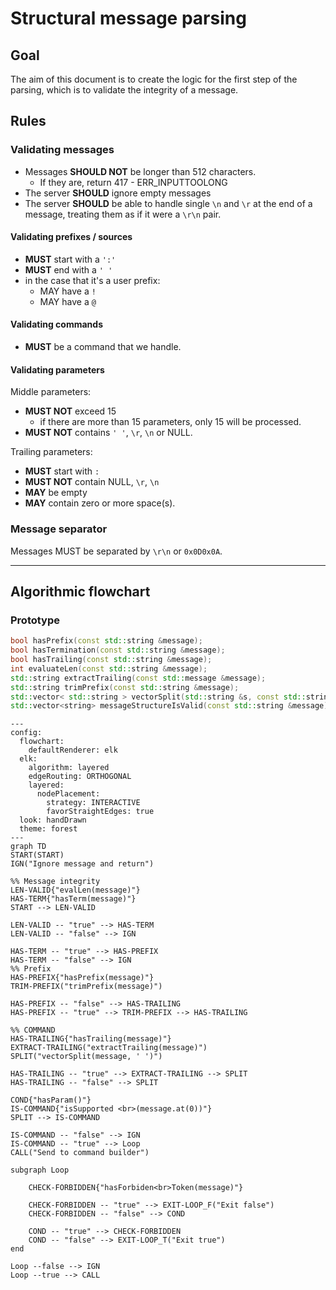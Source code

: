 # Structural message parsing

## Goal

The aim of this document is to create the logic for the first step of the parsing, which is to validate the integrity of a message.

## Rules

### Validating messages

- Messages **SHOULD NOT** be longer than 512 characters.
  - If they are, return 417 - ERR_INPUTTOOLONG
- The server **SHOULD** ignore empty messages
- The server **SHOULD** be able to handle single `\n` and `\r` at the end of a message, treating them as if it were a `\r\n` pair.

#### Validating prefixes / sources

- **MUST** start with a `':'`
- **MUST** end with a `' '`
- in the case that it's a user prefix:
  - MAY have a `!`
  - MAY have a `@`

#### Validating commands

- **MUST** be a command that we handle.

#### Validating parameters

Middle parameters:

- **MUST NOT** exceed 15
  - if there are more than 15 parameters, only 15 will be processed.
- **MUST NOT** contains `' '`, `\r`, `\n` or NULL.

Trailing parameters:

- **MUST** start with `:`
- **MUST NOT** contain NULL, `\r`, `\n`
- **MAY** be empty
- **MAY** contain zero or more space(s).

### Message separator

Messages MUST be separated by `\r\n` or `0x0D0x0A`.

---

## Algorithmic flowchart

### Prototype

```cpp
bool hasPrefix(const std::string &message);
bool hasTermination(const std::string &message);
bool hasTrailing(const std::string &message);
int evaluateLen(const std::string &message);
std::string extractTrailing(const std::message &message);
std::string trimPrefix(const std::string &message);
std::vector< std::string > vectorSplit(std::string &s, const std::string &delimiter);
std::vector<string> messageStructureIsValid(const std::string &message);
```

```mermaid
---
config:
  flowchart:
    defaultRenderer: elk
  elk:
    algorithm: layered
    edgeRouting: ORTHOGONAL
    layered:
      nodePlacement:
        strategy: INTERACTIVE
        favorStraightEdges: true
  look: handDrawn
  theme: forest
---
graph TD
START(START)
IGN("Ignore message and return")

%% Message integrity
LEN-VALID{"evalLen(message)"}
HAS-TERM{"hasTerm(message)"}
START --> LEN-VALID

LEN-VALID -- "true" --> HAS-TERM
LEN-VALID -- "false" --> IGN

HAS-TERM -- "true" --> HAS-PREFIX
HAS-TERM -- "false" --> IGN
%% Prefix
HAS-PREFIX{"hasPrefix(message)"}
TRIM-PREFIX("trimPrefix(message)")

HAS-PREFIX -- "false" --> HAS-TRAILING
HAS-PREFIX -- "true" --> TRIM-PREFIX --> HAS-TRAILING

%% COMMAND
HAS-TRAILING{"hasTrailing(message)"}
EXTRACT-TRAILING("extractTrailing(message)")
SPLIT("vectorSplit(message, ' ')")

HAS-TRAILING -- "true" --> EXTRACT-TRAILING --> SPLIT
HAS-TRAILING -- "false" --> SPLIT

COND{"hasParam()"}
IS-COMMAND{"isSupported <br>(message.at(0))"}
SPLIT --> IS-COMMAND

IS-COMMAND -- "false" --> IGN
IS-COMMAND -- "true" --> Loop
CALL("Send to command builder")

subgraph Loop

    CHECK-FORBIDDEN{"hasForbiden<br>Token(message)"}

    CHECK-FORBIDDEN -- "true" --> EXIT-LOOP_F("Exit false")
    CHECK-FORBIDDEN -- "false" --> COND

    COND -- "true" --> CHECK-FORBIDDEN
    COND -- "false" --> EXIT-LOOP_T("Exit true")
end

Loop --false --> IGN
Loop --true --> CALL
```
